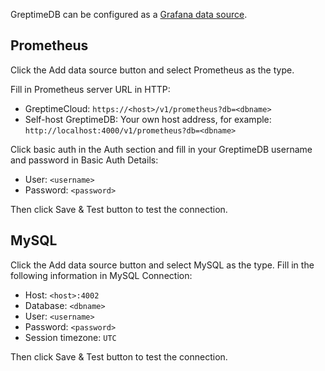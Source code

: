 GreptimeDB can be configured as a [Grafana data source](https://grafana.com/docs/grafana/latest/datasources/add-a-data-source/).

## Prometheus

Click the Add data source button and select Prometheus as the type.

Fill in Prometheus server URL in HTTP:

- GreptimeCloud: `https://<host>/v1/prometheus?db=<dbname>`
- Self-host GreptimeDB: Your own host address, for example: `http://localhost:4000/v1/prometheus?db=<dbname>`

Click basic auth in the Auth section and fill in your GreptimeDB username and password in Basic Auth Details:

- User: `<username>`
- Password: `<password>`

Then click Save & Test button to test the connection.

## MySQL

Click the Add data source button and select MySQL as the type. Fill in the following information in MySQL Connection:

- Host: `<host>:4002`
- Database: `<dbname>`
- User: `<username>`
- Password: `<password>`
- Session timezone: `UTC`

Then click Save & Test button to test the connection.
